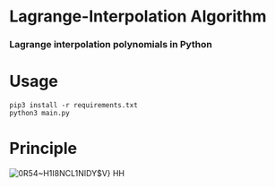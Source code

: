 # Lagrange-Interpolation Algorithm
### Lagrange interpolation polynomials in Python

# Usage
```
pip3 install -r requirements.txt
python3 main.py
```

# Principle
![0R54~H1I8NCL1NIDY$V} HH](https://user-images.githubusercontent.com/33867924/161436520-b75f9375-0337-4042-a2af-b4f40768450e.png)
